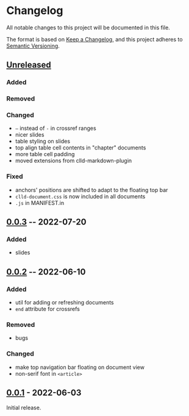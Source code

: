 # Changelog
All notable changes to this project will be documented in this file.

The format is based on [Keep a Changelog](https://keepachangelog.com/en/1.0.0/),
and this project adheres to [Semantic Versioning](https://semver.org/spec/v2.0.0.html).


## [Unreleased]

### Added

### Removed

### Changed
* `–` instead of `-` in crossref ranges
* nicer slides
* table styling on slides
* top align table cell contents in "chapter" documents
* more table cell padding
* moved extensions from clld-markdown-plugin

### Fixed
* anchors' positions are shifted to adapt to the floating top bar
* `clld-document.css` is now included in all documents
* `.js` in MANIFEST.in

## [0.0.3] -- 2022-07-20

### Added
* slides

## [0.0.2] -- 2022-06-10

### Added
* util for adding or refreshing documents
* `end` attribute for crossrefs

### Removed
* bugs

### Changed
* make top navigation bar floating on document view
* non-serif font in `<article>`
    
## [0.0.1] - 2022-06-03

Initial release.

[Unreleased]: https://github.com/fmatter/clld-document-plugin/compare/0.0.3...HEAD
[0.0.3]: https://github.com/fmatter/clld-document-plugin/releases/tag/0.0.3
[0.0.2]: https://github.com/fmatter/clld-document-plugin/releases/tag/0.0.2
[0.0.1]: https://github.com/fmatter/clld-document-plugin/releases/tag/0.0.1

